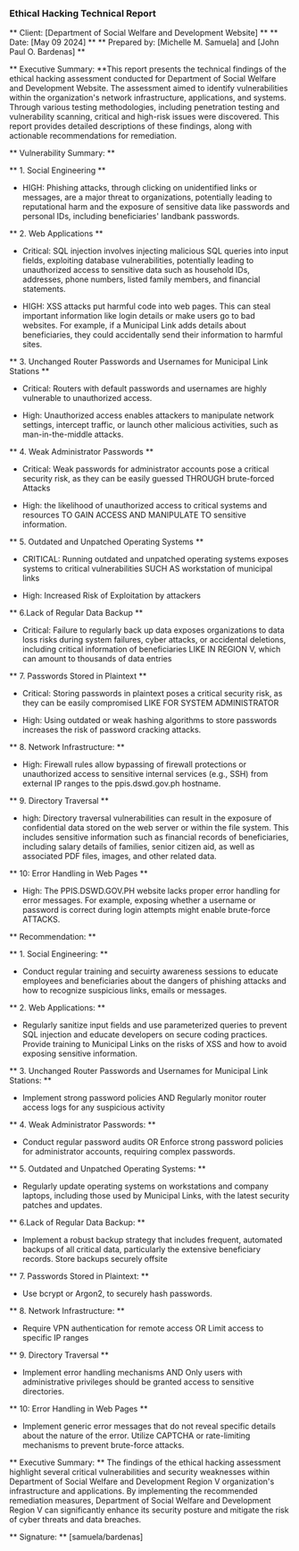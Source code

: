 ### Ethical Hacking Technical Report
**  Client: [Department of Social Welfare and Development Website]  **
** Date: [May 09 2024]  **
** Prepared by: [Michelle M. Samuela] and [John Paul O. Bardenas]  **

** Executive Summary:  **This report presents the technical findings of the ethical hacking assessment conducted for Department of Social Welfare and Development Website. The assessment aimed to identify vulnerabilities within the organization's network infrastructure, applications, and systems. Through various testing methodologies, including penetration testing and vulnerability scanning, critical and high-risk issues were discovered. This report provides detailed descriptions of these findings, along with actionable recommendations for remediation.

**  Vulnerability Summary:  **

**  1. Social Engineering  **
-  HIGH: Phishing attacks, through clicking on unidentified links or messages, are a major threat to organizations, potentially leading to reputational harm and the exposure of sensitive data like passwords and personal IDs, including beneficiaries' landbank passwords.

**  2. Web Applications  **
-  Critical: SQL injection involves injecting malicious SQL queries into input fields, exploiting database vulnerabilities, potentially leading to unauthorized access to sensitive data such as household IDs, addresses, phone numbers, listed family members, and financial statements.

-  HIGH: XSS attacks put harmful code into web pages. This can steal important information like login details or make users go to bad websites. For example, if a Municipal Link adds details about beneficiaries, they could accidentally send their information to harmful sites.

**  3. Unchanged Router Passwords and Usernames for Municipal Link Stations  **
-  Critical: Routers with default passwords and usernames are highly vulnerable to unauthorized access.

-  High: Unauthorized access enables attackers to manipulate network settings, intercept traffic, or launch other malicious activities, such as man-in-the-middle attacks.

**  4.  Weak Administrator Passwords  **
-  Critical: Weak passwords for administrator accounts pose a critical security risk, as they can be easily guessed THROUGH brute-forced Attacks

-  High:  the likelihood of unauthorized access to critical systems and resources TO GAIN ACCESS AND MANIPULATE TO sensitive information.

**  5. Outdated and Unpatched Operating Systems  **
-  CRITICAL: Running outdated and unpatched operating systems exposes systems to critical vulnerabilities SUCH AS workstation of municipal links

-  High: Increased Risk of Exploitation by attackers

**  6.Lack of Regular Data Backup  **
-  Critical: Failure to regularly back up data exposes organizations to data loss risks during system failures, cyber attacks, or accidental deletions, including critical information of beneficiaries LIKE IN REGION V, which can amount to thousands of data entries

**  7.  Passwords Stored in Plaintext  **
-  Critical: Storing passwords in plaintext poses a critical security risk, as they can be easily compromised LIKE FOR SYSTEM ADMINISTRATOR

-  High: Using outdated or weak hashing algorithms to store passwords increases the risk of password cracking attacks.

**  8. Network Infrastructure:  **
-  High: Firewall rules allow bypassing of firewall protections or unauthorized access to sensitive internal services (e.g., SSH) from external IP ranges to the ppis.dswd.gov.ph hostname.

**  9. Directory Traversal  **
-  high:  Directory traversal vulnerabilities can result in the exposure of confidential data stored on the web server or within the file system. This includes sensitive information such as financial records of beneficiaries, including salary details of families, senior citizen aid, as well as associated PDF files, images, and other related data.

**  10: Error Handling in Web Pages  **
-  High:  The PPIS.DSWD.GOV.PH website lacks proper error handling for error messages. For example, exposing whether a username or password is correct during login attempts might enable brute-force ATTACKS.

**  Recommendation:  **

**  1. Social Engineering:  **
-  Conduct regular training and secuirty awareness sessions to educate employees and beneficiaries about the dangers of phishing attacks and how to recognize suspicious links, emails or messages.

**  2. Web Applications:  **
-   Regularly sanitize input fields and use parameterized queries to prevent SQL injection and educate developers on secure coding practices. Provide training to Municipal Links on the risks of XSS and how to avoid exposing sensitive information.

**  3. Unchanged Router Passwords and Usernames for Municipal Link Stations:  **
-   Implement strong password policies AND Regularly monitor router access logs for any suspicious activity

**  4.  Weak Administrator Passwords:  **
-  Conduct regular password audits OR Enforce strong password policies for administrator accounts, requiring complex passwords.

**  5. Outdated and Unpatched Operating Systems:  **
-  Regularly update operating systems on workstations and company laptops, including those used by Municipal Links, with the latest security patches and updates.

**  6.Lack of Regular Data Backup:  **
-  Implement a robust backup strategy that includes frequent, automated backups of all critical data, particularly the extensive beneficiary records. Store backups securely offsite

**  7.  Passwords Stored in Plaintext:  **
-  Use bcrypt or Argon2, to securely hash passwords.

**  8. Network Infrastructure:  **
-  Require VPN authentication for remote access OR Limit access to specific IP ranges

**  9. Directory Traversal  **
-  Implement error handling mechanisms AND Only users with administrative privileges should be granted access to sensitive directories.

**  10: Error Handling in Web Pages  **
-  Implement generic error messages that do not reveal specific details about the nature of the error. Utilize CAPTCHA or rate-limiting mechanisms to prevent brute-force attacks.

** Executive Summary:  ** The findings of the ethical hacking assessment highlight several critical vulnerabilities and  security weaknesses within Department of Social Welfare and Development Region V organization's infrastructure and applications. By implementing the recommended remediation measures, Department of Social Welfare and Development Region V can significantly enhance its security posture and mitigate the risk of cyber threats and data breaches.

**  Signature:  **  [samuela/bardenas]
